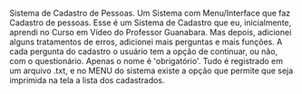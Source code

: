 Sistema de Cadastro de Pessoas.
Um Sistema com Menu/Interface que faz Cadastro de pessoas.
Esse é um Sistema de Cadastro que eu, inicialmente, aprendi no Curso em Vídeo do Professor Guanabara. 
Mas depois, adicionei alguns tratamentos de erros, adicionei mais perguntas e mais funções.
A cada pergunta do cadastro o usuário tem a opção de continuar, ou não, com o questionário.
Apenas o nome é 'obrigatório'. Tudo é registrado em um arquivo .txt, e no MENU do sistema existe a opção que
permite que seja imprimida na tela a lista dos cadastrados.
